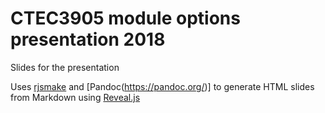 # CTEC3905 module options presentation 2018

Slides for the presentation

Uses [rjsmake](https://github.com/eosrei/rjsmake) and [Pandoc(https://pandoc.org/)] to generate HTML slides from Markdown using [Reveal.js](https://revealjs.com/)
